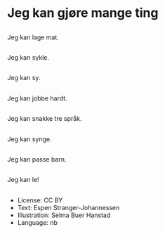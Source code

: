 # Jeg kan gjøre mange ting

##
Jeg kan lage mat.

##
Jeg kan sykle.

##
Jeg kan sy.

##
Jeg kan jobbe hardt.

##
Jeg kan snakke tre språk.

##
Jeg kan synge.

##
Jeg kan passe barn.

##
Jeg kan le!

##
* License: CC BY
* Text: Espen Stranger-Johannessen
* Illustration: Selma Buer Hanstad
* Language: nb
